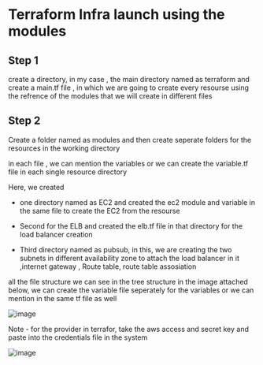 # Terraform Infra launch using the modules 

## Step 1 
create a directory, in my case , the main directory named as terraform and create a main.tf file , in which we are going to create every resourse using the refrence of the modules that we will create in different files 

## Step 2
Create a folder named as modules and then create seperate folders for the resources in the working directory 

in each file , we can mention the variables or we can create the variable.tf file in each single resource directory 

Here, we created 

- one directory named as EC2 and created the ec2 module and variable in the same file to create the EC2 from the resourse 

- Second for the ELB and created the elb.tf file in that directory for the load balancer creation 

- Third directory named as pubsub, in this, we are creating the two subnets in different availability zone to attach the load balancer in it ,internet gateway , Route table, route table assosiation 

all the file structure we can see in the tree structure in the image attached below, we can create the variable file seperately for the variables or we can mention in the same tf file as well 

![image](https://user-images.githubusercontent.com/67600604/190068823-f283f89b-ad26-4735-87d0-46ba7e2588df.png)


Note - for the provider in terrafor, take the aws access and secret key and paste into the credentials file in the system 

![image](https://user-images.githubusercontent.com/67600604/190069709-71594566-cae9-4b46-812e-7a7e1baacd71.png)



